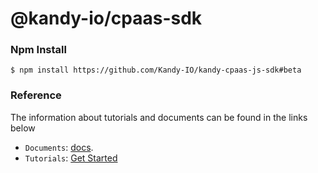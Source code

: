 @kandy-io/cpaas-sdk
========

### Npm Install

`$ npm install https://github.com/Kandy-IO/kandy-cpaas-js-sdk#beta`

### Reference

The information about tutorials and documents can be found in the links below

* `Documents`: [docs](https://Kandy-IO.github.io/kandy-cpaas-js-sdk/docs).
* `Tutorials`:  [Get Started](https://Kandy-IO.github.io/kandy-cpaas-js-sdk/tutorials/?KANDY=Kandy&KANDYFQDN=oauth-cpaas.att.com#/Get%20Started)



